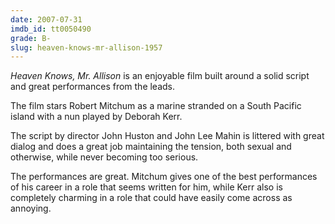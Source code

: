 ```yaml
---
date: 2007-07-31
imdb_id: tt0050490
grade: B-
slug: heaven-knows-mr-allison-1957
---
```


_Heaven Knows, Mr. Allison_ is an enjoyable film built around a solid script and great performances from the leads.

The film stars Robert Mitchum as a marine stranded on a South Pacific island with a nun played by Deborah Kerr.

The script by director John Huston and John Lee Mahin is littered with great dialog and does a great job maintaining the tension, both sexual and otherwise, while never becoming too serious.

The performances are great. Mitchum gives one of the best performances of his career in a role that seems written for him, while Kerr also is completely charming in a role that could have easily come across as annoying.
